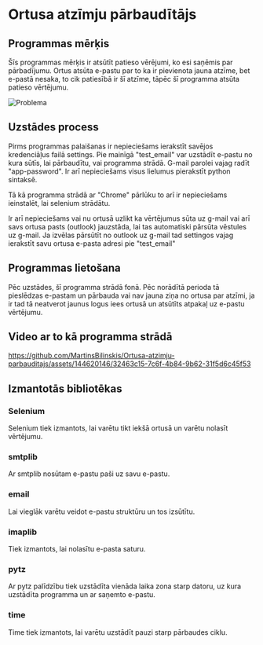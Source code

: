 # Ortusa atzīmju pārbaudītājs

## Programmas mērķis
Šīs programmas mērķis ir atsūtīt patieso vērējumi, ko esi saņēmis par pārbadījumu. Ortus atsūta e-pastu par to ka ir pievienota jauna atzīme, bet e-pastā nesaka, to cik patiesībā ir šī atzīme, tāpēc šī programma atsūta patieso vērtējumu.

![Problema](https://github.com/MartinsBilinskis/Ortusa-atzimju-parbauditajs/assets/144620146/e67643dc-3bfa-41d6-a3fc-df7f47d2a4eb)

## Uzstādes process
Pirms programmas palaišanas ir nepieciešams ierakstīt savējos kredenciāļus failā settings. Pie mainīgā "test_email" var uzstādīt e-pastu no kura sūtīs, lai pārbaudītu, vai programma strādā. G-mail parolei vajag radīt "app-password". Ir arī nepieciešams visus lielumus pierakstīt python sintaksē. 

Tā kā programma strādā ar "Chrome" pārlūku to arī ir nepieciešams ieinstalēt, lai selenium strādātu.

Ir arī nepieciešams vai nu ortusā uzlikt ka vērtējumus sūta uz g-mail vai arī savs ortusa pasts (outlook) jauzstāda, lai tas automatiski pārsūta vēstules uz g-mail. Ja izvēlas pārsūtīt no outlook uz g-mail tad settingos vajag ierakstīt savu ortusa e-pasta adresi pie "test_email"

## Programmas lietošana
Pēc uzstādes, šī programma strādā fonā. Pēc norādītā perioda tā pieslēdzas e-pastam un pārbauda vai nav jauna ziņa no ortusa par atzīmi, ja ir tad tā neatverot jaunus logus iees ortusā un atsūtīts atpakaļ uz e-pastu vērtējumu. 

## Video ar to kā programma strādā


https://github.com/MartinsBilinskis/Ortusa-atzimju-parbauditajs/assets/144620146/32463c15-7c6f-4b84-9b62-31f5d6c45f53


## Izmantotās bibliotēkas
### Selenium
Selenium tiek izmantots, lai varētu tikt iekšā ortusā un varētu nolasīt vērtējumu.

### smtplib
Ar smtplib nosūtam e-pastu paši uz savu e-pastu.

### email
Lai vieglāk varētu veidot e-pastu struktūru un tos izsūtītu.

### imaplib
Tiek izmantots, lai nolasītu e-pasta saturu.

### pytz
Ar pytz palīdzību tiek uzstādīta vienāda laika zona starp datoru, uz kura uzstādīta programma un ar saņemto e-pastu.

### time
Time tiek izmantots, lai varētu uzstādīt pauzi starp pārbaudes ciklu.

